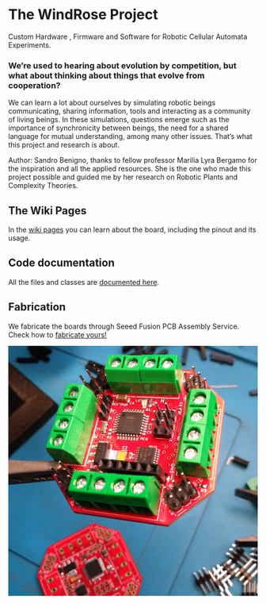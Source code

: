 # The WindRose Project
Custom Hardware , Firmware and Software for Robotic Cellular Automata Experiments.

### We’re used to hearing about evolution by competition, but what about thinking about things that evolve from cooperation?
<p>We can learn a lot about ourselves by simulating robotic beings communicating, sharing information, tools and interacting as a community of living beings. In these simulations, questions emerge such as the importance of synchronicity between beings, the need for a shared language for mutual understanding, among many other issues. That’s what this project and research is about.</p>

<p>Author: Sandro Benigno, thanks to fellow professor Marilia Lyra Bergamo for the inspiration and all the applied resources. 
She is the one who made this project possible and guided me by her research on Robotic Plants and Complexity Theories.</p>

## The Wiki Pages

<p>In the <a href="https://github.com/sandrobenigno/WindRose/wiki">wiki pages</a> you can learn about the board, including the pinout and its usage.</p>

## Code documentation
All the files and classes are <a target="_blank" rel="noopener noreferrer" href="https://sandrobenigno.github.io/WindRose/html/index.html">documented here</a>.

## Fabrication

<p>We fabricate the boards through Seeed Fusion PCB Assembly Service. Check how to <a href="https://github.com/sandrobenigno/WindRose/wiki/Fabricate-yours%21">fabricate yours!</a></p>

<p><img src="docs/images/wr_board.jpg"></p>
